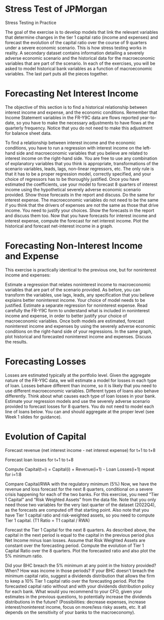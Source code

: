 # Stress Test of JPMorgan

Stress Testing in Practice

The goal of the exercise is to develop models that link the relevant variables that determine changes in the tier 1 capital ratio (income and expenses) and forecast the evolution of the capital ratio over the course of 9 quarters under a severe economic scenario. This is how stress testing works in reality. A secondary dataset contains information detailing a severely adverse economic scenario and the historical data for the macroeconomic variables that are part of the scenario. In each of the exercises, you will be asked to model historical bank variables as a function of macroeconomic variables. The last part puts all the pieces together.

# Forecasting Net Interest Income
The objective of this section is to find a historical relationship between interest income and expense, and the economic conditions. Remember that Income Statement variables in the FR-Y9C data are flows reported year-to-date, so you have to make the necessary adjustments to have flows at the quarterly frequency. Notice that you do not need to make this adjustment for balance sheet data.

To find a relationship between interest income and the economic conditions, you have to run a regression with interest income on the left-hand side and macroeconomic variables that you believe are related to interest income on the right-hand side. You are free to use any combination of explanatory variables that you think is appropriate, transformations of the scenario variables, leads, lags, non-linear regressors, etc. The only rule is that it has to be a proper regression model, correctly specified, and your choice of regressors has to be thoroughly justified.
Once you have estimated the coefficients, use your model to forecast 8 quarters of interest income using the hypothetical severely adverse economic scenario provided. Show those forecasts in the report and discuss.
Do the same for interest expense. The macroeconomic variables do not need to be the same if you think that the drivers of expenses are not the same as those that drive income. You need to justify your choices. Show the forecasts in the report and discuss them too.
Now that you have forecasts for interest income and interest expense, compute the forecast for net interest income. Plot the historical and forecast net-interest income in a graph.
 

# Forecasting Non-Interest Income and Expense
This exercise is practically identical to the previous one, but for noninterest income and expenses:

Estimate a regression that relates noninterest income to macroeconomic variables that are part of the scenario provided. As before, you can transform the variables, use lags, leads, any specification that you believe explains better noninterest income. Your choice of model needs to be justified.
Estimate a separate regression for noninterest expense. Read carefully the FR-Y9C form to understand what is included in noninterest income and expense, in order to better justify your choice of macroeconomic variables.
Once both models are estimated, forecast noninterest income and expenses by using the severely adverse economic conditions on the right-hand side of your regressions.
In the same graph, plot historical and forecasted noninterest income and expenses. Discuss the results.
 

# Forecasting Losses
Losses are estimated typically at the portfolio level. Given the aggregate nature of the FR-Y9C data, we will estimate a model for losses in each type of loan. Losses behave different than income, so it is likely that you need to use different macroeconomic variables.  Different types of loans also behave differently. Think about what causes each type of loan losses in your bank. Estimate your regression models and use the severely adverse scenario provided to forecast losses for 8 quarters. You do not need to model each line of loans below. You can and should aggregate at the proper level (see Week 1 slides for guidance).

 
# Evolution of Capital
Forecast revenue (net interest income - net interest expense) for t+1 to t+8

Forecast loan losses for t+1 to t+8

Compute
Capital(t+i) = Capital(i) + Revenue(i+1) - Loan Losses(i+1)
repeat for i=1:8

Compare Capital/RWA with the regulatory minimum (5%)
Now, we have the revenue and loss forecast for the next 8 quarters, conditional on a severe crisis happening for each of the two banks. For this exercise, you need “Tier 1 Capital” and “Risk Weighted Assets” from the data file. Note that you only need those two variables for the very last quarter of the dataset (2022Q4), as the forecasts are computed off that starting point. Also note that you have Tier 1 capital ratio and risk-weighted assets, so you need to compute Tier 1 capital. (T1 Ratio = T1 capital / RWA)

Forecast the Tier 1 Capital for the next 8 quarters. As described above, the capital in the next period is equal to the capital in the previous period plus Net Income minus loan losses.
Assume that Risk Weighted Assets are constant over the forecasting period. Compute the evolution of Tier 1 Capital Ratio over the 8 quarters. Plot the forecasted ratio and also plot the 5% minimum ratio.

Did your BHC breach the 5% minimum at any point in the history provided? When? How was income in those periods?
If your BHC doesn't breach the minimum capital ratio, suggest a dividends distribution that allows the firm to keep a 10% Tier 1 capital ratio over the forecasting period. Plot the forecasted capital ratio without and with your dividends distribution policy for each bank.
What would you recommend to your CFO, given your estimates in the previous questions, to potentially increase the dividends distributions in the future? (Possibilities: decrease expenses, increase interest/noninterest income, focus on more/less risky assets, etc. It all depends on the sensitivity of your banks to the macroeconomy).
